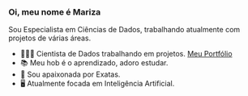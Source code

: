 ### Oi, meu nome é Mariza
Sou Especialista em Ciências de Dados, trabalhando atualmente com projetos de várias áreas.

- 👩🏻‍💻 Cientista de Dados trabalhando em projetos. [Meu Portfólio](https://sites.google.com/view/portifoliomarizacientista/inicio )
- 📚 Meu hob é o aprendizado, adoro estudar.
- 🧮 Sou apaixonada por Exatas.
- 🖥️ Atualmente focada em Inteligência Artificial.
